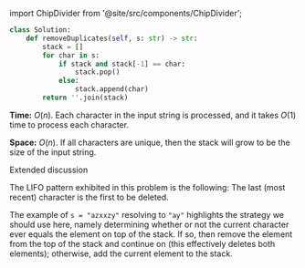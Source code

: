 import ChipDivider from '@site/src/components/ChipDivider';

```python
class Solution:
    def removeDuplicates(self, s: str) -> str:
        stack = []
        for char in s:
            if stack and stack[-1] == char:
                stack.pop()
            else:
                stack.append(char)
        return ''.join(stack)
```

**Time:** $O(n)$. Each character in the input string is processed, and it takes $O(1)$ time to process each character.

**Space:** $O(n)$. If all characters are unique, then the stack will grow to be the size of the input string.

<ChipDivider>Extended discussion</ChipDivider> 

The LIFO pattern exhibited in this problem is the following: The last (most recent) character is the first to be deleted.

The example of `s = "azxxzy"` resolving to `"ay"` highlights the strategy we should use here, namely determining whether or not the current character ever equals the element on top of the stack. If so, then remove the element from the top of the stack and continue on (this effectively deletes both elements); otherwise, add the current element to the stack.